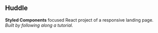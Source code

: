 
## Huddle

**Styled Components** focused React project of a responsive landing page.  
*Built by following along a tutorial.*
